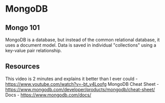# MongoDB
## Mongo 101

MongoDB is a database, but instead of the common relational database, it uses a document model. Data is saved in individual "collections" using a key-value pair relationship. 


## Resources

This video is 2 minutes and explains it better than I ever could - https://www.youtube.com/watch?v=-bt_y4Loofg
MongoDB Cheat Sheet - https://www.mongodb.com/developer/products/mongodb/cheat-sheet/
Docs - https://www.mongodb.com/docs/


